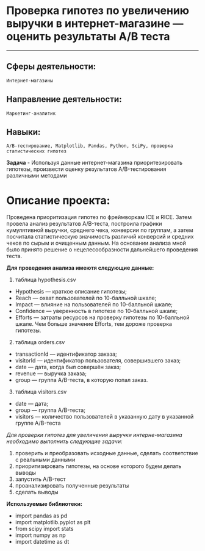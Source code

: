 # Проверка гипотез по увеличению выручки в интернет-магазине — оценить результаты A/B теста
________________
## Сферы деятельности: 
`Интернет-магазины`

## Направление деятельности: 
`Маркетинг-аналитик`

## Навыки:
`A/B-тестирование, Matplotlib, Pandas, Python, SciPy, проверка статистических гипотез `

**Задача** - Используя данные интернет-магазина приоритезировать гипотезы, произвести оценку результатов A/B-тестирования различными методами

# Описание проекта: 
Проведена приоритизация гипотез по фреймворкам ICE и RICE. Затем провела анализ результатов A/B-теста, построила графики кумулятивной выручки, среднего чека, конверсии по группам, а затем посчитала статистическую значимость различий конверсий и средних чеков по сырым и очищенным данным. На основании анализа мной было принято решение о нецелесообразности дальнейшего проведения теста.

**Для проведения анализа имеютя следующие данные:**

1) таблица hypothesis.csv

- Hypothesis — краткое описание гипотезы;
- Reach — охват пользователей по 10-балльной шкале;
- Impact — влияние на пользователей по 10-балльной шкале;
- Confidence — уверенность в гипотезе по 10-балльной шкале;
- Efforts — затраты ресурсов на проверку гипотезы по 10-балльной шкале. Чем больше значение Efforts, тем дороже проверка гипотезы.

2) таблица orders.csv

- transactionId — идентификатор заказа;
- visitorId — идентификатор пользователя, совершившего заказ;
- date — дата, когда был совершён заказ;
- revenue — выручка заказа;
- group — группа A/B-теста, в которую попал заказ.

3) таблица visitors.csv

- date — дата;
- group — группа A/B-теста;
- visitors — количество пользователей в указанную дату в указанной группе A/B-теста

*Для проверки гипотез для увеличения выручки интерне-магазина необходимо выполнить следующие задачи:*

1) проверить и преобразовать исходные данные, сделать соответствие с реальными данными
2) приоритизировать гипотезы, на основе которого будем делать выводы
3) запустить A/B-тест
4) проанализировать полученные результаты
5) сделать выводы

**Используемые библиотеки:**
- import pandas as pd
- import matplotlib.pyplot as plt
- from scipy import stats
- import numpy as np
- import datetime as dt
